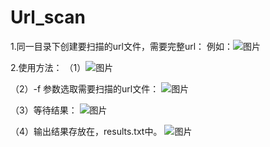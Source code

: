# Url_scan
1.同一目录下创建要扫描的url文件，需要完整url：
例如：![图片](https://user-images.githubusercontent.com/103090032/194456631-bc5a8426-6e0a-41ef-ad3f-5adca0aba9e3.png)

2.使用方法：
（1）![图片](https://user-images.githubusercontent.com/103090032/194456641-1bc0a455-0a1b-47de-a302-99474c70369c.png)

（2）-f 参数选取需要扫描的url文件：
![图片](https://user-images.githubusercontent.com/103090032/194456650-3cfaaab5-1102-441a-a93b-c8051bb50001.png)

（3）等待结果：
![图片](https://user-images.githubusercontent.com/103090032/194456658-5825705e-f00a-44d8-92a4-a2080c328a95.png)

（4）输出结果存放在，results.txt中。
![图片](https://user-images.githubusercontent.com/103090032/194456665-857d0257-e3e5-42cc-887a-a2f6b6303385.png)
